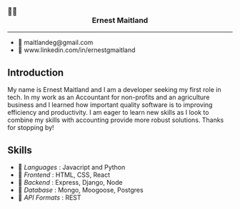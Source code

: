  ### 👨🏾 <center>Ernest Maitland</center> 
<hr />
<ul>
 <li> 📧 maitlandeg@gmail.com </li>
 <li>💼 www.linkedin.com/in/ernestgmaitland </li>
</ul>



## Introduction

My name is Ernest Maitland and I am a developer seeking my first role in tech. In my work as an Accountant for non-profits and an agriculture business and I learned how important quality software is to improving efficiency and productivity. I am eager to learn new skills as I look to combine my skills with accounting provide more robust solutions. Thanks for stopping by!

## Skills
<ul>
  <li>🔺 <em>Languages</em> : Javacript and Python </li>
  <li>🔺 <em>Frontend</em> : HTML, CSS, React </li>
  <li>🔺 <em>Backend</em> : Express, Django, Node </li> 
  <li>🔺 <em>Database</em> : Mongo, Moogoose, Postgres </li>
  <li>🔺 <em>API Formats</em> : REST </li>
</ul>

<!--
**loex345/loex345** is a ✨ _special_ ✨ repository because its `README.md` (this file) appears on your GitHub profile.

Here are some ideas to get you started:

- 🔭 I’m currently working on ...
- 🌱 I’m currently learning ...
- 👯 I’m looking to collaborate on ...
- 🤔 I’m looking for help with ...
- 💬 Ask me about ...
- 📫 How to reach me: ...
- 😄 Pronouns: ...
- ⚡ Fun fact: ...
-->

